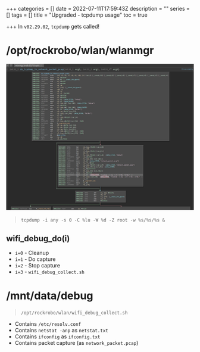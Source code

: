 +++
categories = []
date = 2022-07-11T17:59:43Z
description = ""
series = []
tags = []
title = "Upgraded - tcpdump usage"
toc = true

+++
In `v02.29.02`, `tcpdump` gets called!

# /opt/rockrobo/wlan/wlanmgr

![](/uploads/20220711-snipaste_2022-07-12_03-58-09.jpg)

> `tcpdump -i any -s 0 -C %lu -W %d -Z root -w %s/%s/%s &`

## wifi_debug_do(i)

* `i=0` - Cleanup
* `i=1` - Do capture
* `i=2` - Stop capture
* `i=3` - `wifi_debug_collect.sh`

# /mnt/data/debug

> `/opt/rockrobo/wlan/wifi_debug_collect.sh`

* Contains `/etc/resolv.conf`
* Contains `netstat -anp` as `netstat.txt`
* Contains `ifconfig` as `ifconfig.txt`
* Contains packet capture (as `network_packet.pcap`)